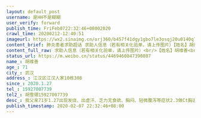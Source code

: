 ```yaml
---
layout: default_post
username: 是HH不是糊糊
user_verify: forward
publish_time: FriFeb0722:32:46+08002020
crawl_time: 20200212-12:40:51
imageurl: https://wx2.sinaimg.cn/orj360/b457f41dgy1gbo7le3osqj20u0140q79.jpg
content_brief: 肺炎患者求助超话 求助人信息（若有相关化验单，请上传图片）【姓名】胡维善【年龄】71【所在城市】武汉【所在小区、社区】江汉区江汉人家10栋308【患病时间】2020.1.27【联系方式】15927007739【其他紧急联系人】胡雪翎15927007739【病情描述】我父亲71岁1.27出现发烧、出虚汗、乏力无食 ...全文
content_full_raw: 求助人信息（若有相关化验单，请上传图片）<br/>【姓名】胡维善<br/>【年龄】71<br/>【所在城市】武汉<br/>【所在小区、社区】江汉区江汉人家10栋308<br/>【患病时间】2020.1.27<br/>【联系方式】15927007739<br/>【其他紧急联系人】胡雪翎15927007739<br/>【病情描述】我父亲71岁1.27出现发烧、出虚汗、乏力无食欲、胸闷、轻微腹泻等症状2.3做Ct胸透显示双肺下叶纤维化有多发斑片状毛玻璃影感染病灶2.5日做核酸检测今天2.7收到结果阳性已确诊<br/>2.5日做完Ct已和社区、街道联系过回复是要等核酸检测结果今天收到检测结果再次联系回复是要等医院安排但病情不能等现在对病人来说病情是在和时间赛跑在这里希望能得到社会能得到大家的帮助尽早安排住院治疗，谢谢各位！<br/>市长热线、长江日报、人民日报官微、卫健委电话也打过、信息也发送过但都没办法解决<adata-url="http://t.cn/R2WxQOQ"href="http://weibo.com/p/1001018008642010000000000"data-hide=""><spanclass='url-icon'><imgstyle='width:1rem;height:1rem'src='https://h5.sinaimg.cn/upload/2015/09/25/3/timeline_card_small_location_default.png'></span><spanclass="surl-text">武汉</span></a>
status_url: https://m.weibo.cn/status/4469460847390807
name_: 胡维善
age_: 71
city_: 武汉
address_: 江汉区江汉人家10栋308
since_: 2020.1.27
tel_: 15927007739
tel2_: 胡雪翎15927007739
desc_: 我父亲71岁1.27出现发烧、出虚汗、乏力无食欲、胸闷、轻微腹泻等症状2.3做Ct胸透显示双肺下叶纤维化有多发斑片状毛玻璃影感染病灶2.5日做核酸检测今天2.7收到结果阳性已确诊2.5日做完Ct已和社区、街道联系过回复是要等核酸检测结果今天收到检测结果再次联系回复是要等医院安排但病情不能等现在对病人来说病情是在和时间赛跑在这里希望能得到社会能得到大家的帮助尽早安排住院治疗，谢谢各位！市长热线、长江日报、人民日报官微、卫健委电话也打过、信息也发送过但都没办法解决<adata-url="http//t.cn/R2WxQOQ"href="http//weibo.com/p/1001018008642010000000000"data-hide=""><spanclass='url-icon'><imgstyle='width1rem;height1rem'src='https//h5.sinaimg.cn/upload/2015/09/25/3/timeline_card_small_location_default.png'></span><spanclass="surl-text">武汉</span></a>
publish_timestamp: 2020-02-07 22:32:46+08:00
---
```

